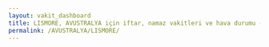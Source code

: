 ```yaml
---
layout: vakit_dashboard
title: LISMORE, AVUSTRALYA için iftar, namaz vakitleri ve hava durumu - ilçe/eyalet seç
permalink: /AVUSTRALYA/LISMORE/
---
```


<script type="text/javascript">
  var GLOBAL_COUNTRY = 'AVUSTRALYA';
  var GLOBAL_CITY = 'LISMORE';
  var GLOBAL_STATE = '';
  var lat = 72;
  var lon = 21;
</script>
